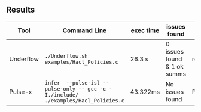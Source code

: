 ## Results

|Tool|Command Line|exec time|issues found|Debug File|
|----------------|-------------------------------|-----------------------------|---------------------------|------|
|Underflow|`./Underflow.sh examples/Hacl_Policies.c`|26.3 s|0 issues found & 1 ok summs|results-Hacl_Policies.txt|
|Pulse-x|`infer  --pulse-isl --pulse-only -- gcc -c -I./include/ ./examples/Hacl_Policies.c`|43.322ms|No issues found|Pulse_Hacl_Policies.html|
